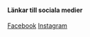 #### Länkar till sociala medier

[Facebook](https://www.facebook.com/Vickexx/)
[Instagram](https://www.instagram.com/lundberg.v/?hl=sv)
